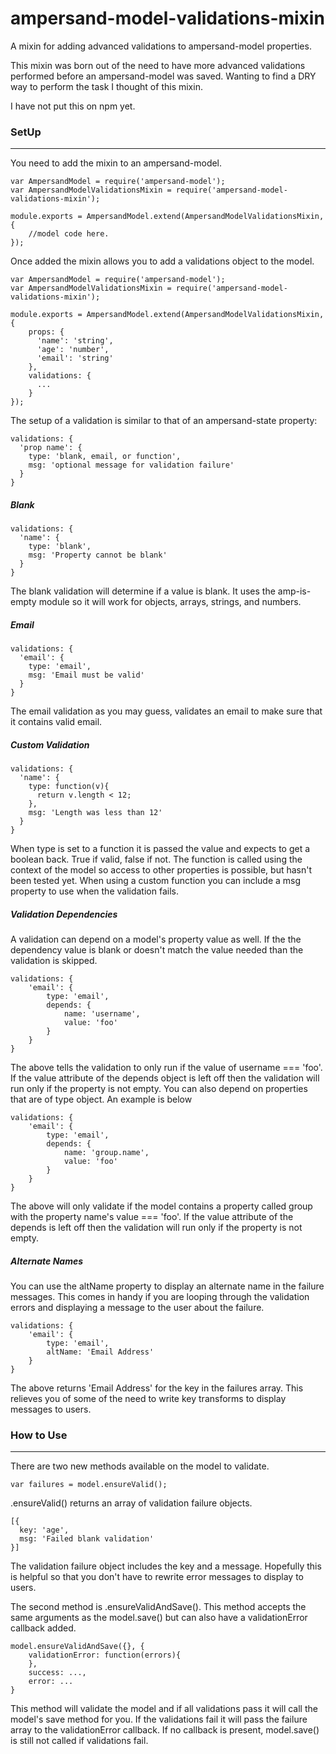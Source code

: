 # ampersand-model-validations-mixin
A mixin for adding advanced validations to ampersand-model properties.

This mixin was born out of the need to have more advanced validations performed before an ampersand-model was saved. Wanting to find a DRY way to perform the task I thought of this mixin.

I have not put this on npm yet.

### SetUp
---
You need to add the mixin to an ampersand-model.
```
var AmpersandModel = require('ampersand-model');
var AmpersandModelValidationsMixin = require('ampersand-model-validations-mixin');

module.exports = AmpersandModel.extend(AmpersandModelValidationsMixin, {
    //model code here.
});
```
Once added the mixin allows you to add a validations object to the model.
```
var AmpersandModel = require('ampersand-model');
var AmpersandModelValidationsMixin = require('ampersand-model-validations-mixin');

module.exports = AmpersandModel.extend(AmpersandModelValidationsMixin, {
    props: {
      'name': 'string',
      'age': 'number',
      'email': 'string'
    },
    validations: {
      ...
    }
});
```
The setup of a validation is similar to that of an ampersand-state property:
```
validations: {
  'prop name': {
    type: 'blank, email, or function',
    msg: 'optional message for validation failure'
  }
}
```

##### Blank
```
validations: {
  'name': {
    type: 'blank',
    msg: 'Property cannot be blank'
  }
}
```
The blank validation will determine if a value is blank. It uses the amp-is-empty module so it will work for objects, arrays, strings, and numbers.

##### Email
```
validations: {
  'email': {
    type: 'email',
    msg: 'Email must be valid'
  }
}
```
The email validation as you may guess, validates an email to make sure that it contains valid email.

##### Custom Validation
```
validations: {
  'name': {
    type: function(v){
      return v.length < 12;
    },
    msg: 'Length was less than 12'
  }
}
```
When type is set to a function it is passed the value and expects to get a boolean back. True if valid, false if not. The function is called using the context of the model so access to other properties is possible, but hasn't been tested yet. When using a custom function you can include a msg property to use when the validation fails.

##### Validation Dependencies
A validation can depend on a model's property value as well. If the the dependency value is blank or doesn't match the value needed than the validation is skipped.
```
validations: {
    'email': {
        type: 'email',
        depends: {
            name: 'username',
            value: 'foo'
        }
    }
}
```
The above tells the validation to only run if the value of username === 'foo'. If the value attribute of the depends object is left off then the validation will run only if the property is not empty. You can also depend on properties that are of type object. An example is below
```
validations: {
    'email': {
        type: 'email',
        depends: {
            name: 'group.name',
            value: 'foo'
        }
    }
}
```
The above will only validate if the model contains a property called group with the property name's value === 'foo'. If the value attribute of the depends is left off then the validation will run only if the property is not empty.

##### Alternate Names
You can use the altName property to display an alternate name in the failure messages. This comes in handy if you are looping through the validation errors and displaying a message to the user about the failure.
```
validations: {
    'email': {
        type: 'email',
        altName: 'Email Address'
    }
}
```
The above returns 'Email Address' for the key in the failures array. This relieves you of some of the need to write key transforms to display messages to users.

### How to Use
---
There are two new methods available on the model to validate.
```
var failures = model.ensureValid();
```
.ensureValid() returns an array of validation failure objects.
```
[{
  key: 'age',
  msg: 'Failed blank validation'
}]
```
The validation failure object includes the key and a message. Hopefully this is helpful so that you don't have to rewrite error messages to display to users.

The second method is .ensureValidAndSave(). This method accepts the same arguments as the model.save() but can also have a validationError callback added.
```
model.ensureValidAndSave({}, {
    validationError: function(errors){
    },
    success: ...,
    error: ...
}
```
This method will validate the model and if all validations pass it will call the model's save method for you. If the validations fail it will pass the failure array to the validationError callback. If no callback is present, model.save() is still not called if validations fail.
